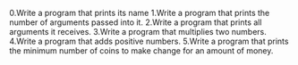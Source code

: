 0.Write a program that prints its name
1.Write a program that prints the number of arguments passed into it.
2.Write a program that prints all arguments it receives.
3.Write a program that multiplies two numbers.
4.Write a program that adds positive numbers.
5.Write a program that prints the minimum number of coins to make change for an amount of money.
